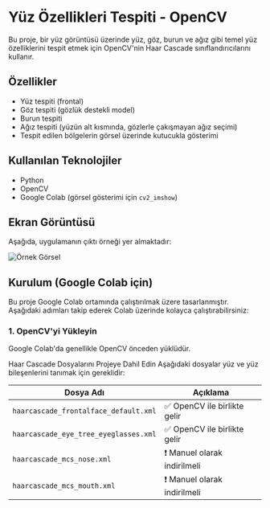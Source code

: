 # Yüz Özellikleri Tespiti - OpenCV

Bu proje, bir yüz görüntüsü üzerinde yüz, göz, burun ve ağız gibi temel yüz özelliklerini tespit etmek için OpenCV'nin Haar Cascade sınıflandırıcılarını kullanır.

## Özellikler

- Yüz tespiti (frontal)
- Göz tespiti (gözlük destekli model)
- Burun tespiti
- Ağız tespiti (yüzün alt kısmında, gözlerle çakışmayan ağız seçimi)
- Tespit edilen bölgelerin görsel üzerinde kutucukla gösterimi

## Kullanılan Teknolojiler

- Python
- OpenCV
- Google Colab (görsel gösterimi için `cv2_imshow`)

## Ekran Görüntüsü

Aşağıda, uygulamanın çıktı örneği yer almaktadır:

![Örnek Görsel](foto/yüzz.png)

## Kurulum (Google Colab için)

Bu proje Google Colab ortamında çalıştırılmak üzere tasarlanmıştır. Aşağıdaki adımları takip ederek Colab üzerinde kolayca çalıştırabilirsiniz:

### 1. OpenCV'yi Yükleyin

Google Colab'da genellikle OpenCV önceden yüklüdür. 

Haar Cascade Dosyalarını Projeye Dahil Edin
Aşağıdaki dosyalar yüz ve yüz bileşenlerini tanımak için gereklidir:

| Dosya Adı                             | Açıklama                    |
| ------------------------------------- | --------------------------- |
| `haarcascade_frontalface_default.xml` | ✅ OpenCV ile birlikte gelir |
| `haarcascade_eye_tree_eyeglasses.xml` | ✅ OpenCV ile birlikte gelir |
| `haarcascade_mcs_nose.xml`            | ❗ Manuel olarak indirilmeli |
| `haarcascade_mcs_mouth.xml`           | ❗ Manuel olarak indirilmeli |






